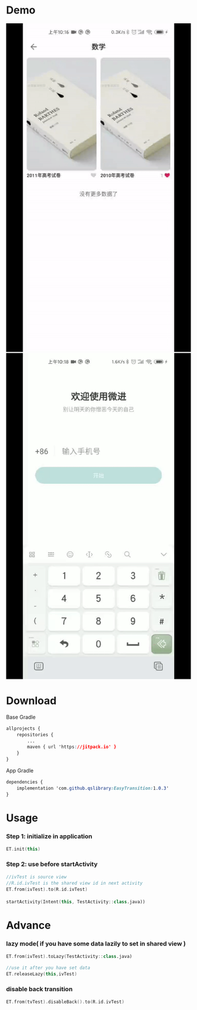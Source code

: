 # Demo

<img src="https://github.com/qslibrary/EasyTransition/blob/main/show/imageview.gif"/>

<img src="https://github.com/qslibrary/EasyTransition/blob/main/show/textview.gif"/>

# Download

Base Gradle

```css
allprojects {
    repositories {
        ...
        maven { url 'https://jitpack.io' }
    }
}
```

App Gradle

```css
dependencies {
	implementation 'com.github.qslibrary:EasyTransition:1.0.3'
}
```

# Usage

### Step 1: initialize in application

```kotlin
ET.init(this)
```

### Step 2: use before startActivity

```kotlin
//ivTest is source view
//R.id.ivTest is the shared view id in next activity
ET.from(ivTest).to(R.id.ivTest)

startActivity(Intent(this, TestActivity::class.java))
```

# Advance

### lazy mode( if you have some data lazily to set in shared view )

```kotlin
ET.from(ivTest).toLazy(TestActivity::class.java)
```

```kotlin
//use it after you have set data
ET.releaseLazy(this,ivTest)
```

### disable back transition

```kotlin
ET.from(tvTest).disableBack().to(R.id.ivTest)
```